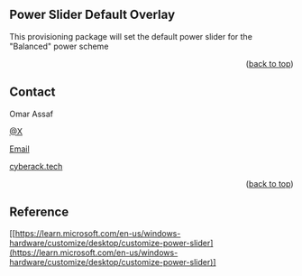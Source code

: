## Power Slider Default Overlay

This provisioning package will set the default power slider for the "Balanced" power scheme
<p align="right">(<a href="#readme-top">back to top</a>)</p>

<!-- CONTACT -->
## Contact

Omar Assaf

[@X](https://x.com/omar_assaf)

[Email](omar_assaf@hotmail.ca)

[cyberack.tech](cyberack.tech)

<p align="right">(<a href="#readme-top">back to top</a>)</p>

## Reference

[[https://learn.microsoft.com/en-us/windows-hardware/customize/desktop/customize-power-slider](https://learn.microsoft.com/en-us/windows-hardware/customize/desktop/customize-power-slider)]
